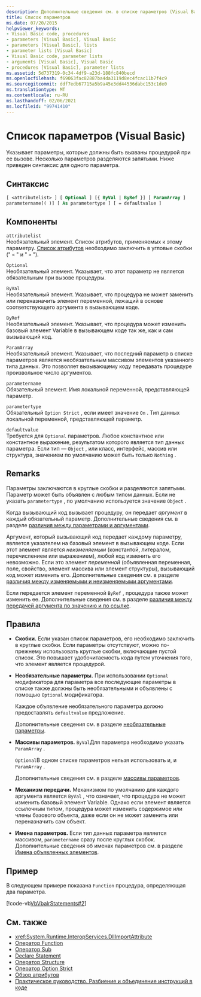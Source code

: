 ```yaml
---
description: Дополнительные сведения см. в списке параметров (Visual Basic)
title: Список параметров
ms.date: 07/20/2015
helpviewer_keywords:
- Visual Basic code, procedures
- parameters [Visual Basic], Visual Basic
- parameters [Visual Basic], lists
- parameter lists [Visual Basic]
- Visual Basic code, parameter lists
- arguments [Visual Basic], Visual Basic
- procedures [Visual Basic], parameter lists
ms.assetid: 5d737319-0c34-4df9-a23d-188fc840becd
ms.openlocfilehash: f69063fac82887ba4da3119d8ec4fcac11b7f4c9
ms.sourcegitcommit: ddf7edb67715a5b9a45e3dd44536dabc153c1de0
ms.translationtype: MT
ms.contentlocale: ru-RU
ms.lasthandoff: 02/06/2021
ms.locfileid: "99741410"
---
```

# <a name="parameter-list-visual-basic"></a>Список параметров (Visual Basic)

Указывает параметры, которые должны быть вызваны процедурой при ее вызове. Несколько параметров разделяются запятыми. Ниже приведен синтаксис для одного параметра.

## <a name="syntax"></a>Синтаксис

```vb
[ <attributelist> ] [ Optional ] [{ ByVal | ByRef }] [ ParamArray ]
parametername[( )] [ As parametertype ] [ = defaultvalue ]
```

## <a name="parts"></a>Компоненты

`attributelist`  
Необязательный элемент. Список атрибутов, применяемых к этому параметру. [Список атрибутов](attribute-list.md) необходимо заключить в угловые скобки (" `<` " и " `>` ").

`Optional`  
Необязательный элемент. Указывает, что этот параметр не является обязательным при вызове процедуры.

`ByVal`  
Необязательный элемент. Указывает, что процедура не может заменить или переназначить элемент переменной, лежащий в основе соответствующего аргумента в вызывающем коде.

`ByRef`  
Необязательный элемент. Указывает, что процедура может изменить базовый элемент Variable в вызывающем коде так же, как и сам вызывающий код.

`ParamArray`  
Необязательный элемент. Указывает, что последний параметр в списке параметров является необязательным массивом элементов указанного типа данных. Это позволяет вызывающему коду передавать процедуре произвольное число аргументов.

`parametername`  
Обязательный элемент. Имя локальной переменной, представляющей параметр.

`parametertype`  
Обязательный `Option Strict` , если имеет значение `On` . Тип данных локальной переменной, представляющей параметр.

`defaultvalue`  
Требуется для `Optional` параметров. Любое константное или константное выражение, результатом которого является тип данных параметра. Если тип — `Object` , или класс, интерфейс, массив или структура, значением по умолчанию может быть только `Nothing` .

## <a name="remarks"></a>Remarks

Параметры заключаются в круглые скобки и разделяются запятыми. Параметр может быть объявлен с любым типом данных. Если не указать `parametertype` , по умолчанию используется значение `Object` .

Когда вызывающий код вызывает процедуру, он передает *аргумент* в каждый обязательный параметр. Дополнительные сведения см. в разделе [различия между параметрами и аргументами](../../programming-guide/language-features/procedures/differences-between-parameters-and-arguments.md).

Аргумент, который вызывающий код передает каждому параметру, является указателем на базовый элемент в вызывающем коде. Если этот элемент является *неизменяемым* (константой, литералом, перечислением или выражением), любой код изменить его невозможно. Если это элемент *переменной* (объявленная переменная, поле, свойство, элемент массива или элемент структуры), вызывающий код может изменить его. Дополнительные сведения см. в разделе [различия между изменяемыми и неизменяемыми аргументами](../../programming-guide/language-features/procedures/differences-between-modifiable-and-nonmodifiable-arguments.md).

Если передается элемент переменной `ByRef` , процедура также может изменить ее. Дополнительные сведения см. в разделе [различия между передачей аргумента по значению и по ссылке](../../programming-guide/language-features/procedures/differences-between-passing-an-argument-by-value-and-by-reference.md).

## <a name="rules"></a>Правила

- **Скобки.** Если указан список параметров, его необходимо заключить в круглые скобки. Если параметры отсутствуют, можно по-прежнему использовать круглые скобки, включающие пустой список. Это повышает удобочитаемость кода путем уточнения того, что элемент является процедурой.

- **Необязательные параметры.** При использовании `Optional` модификатора для параметра все последующие параметры в списке также должны быть необязательными и объявлены с помощью `Optional` модификатора.

     Каждое объявление необязательного параметра должно предоставлять `defaultvalue` предложение.

     Дополнительные сведения см. в разделе [необязательные параметры](../../programming-guide/language-features/procedures/optional-parameters.md).

- **Массивы параметров.** `ByVal`Для параметра необходимо указать `ParamArray` .

     `Optional`В одном списке параметров нельзя использовать и, и `ParamArray` .

     Дополнительные сведения см. в разделе [массивы параметров](../../programming-guide/language-features/procedures/parameter-arrays.md).

- **Механизм передачи.** Механизмом по умолчанию для каждого аргумента является `ByVal` , что означает, что процедура не может изменить базовый элемент Variable. Однако если элемент является ссылочным типом, процедура может изменить содержимое или члены базового объекта, даже если он не может заменить или переназначить сам объект.

- **Имена параметров.** Если тип данных параметра является массивом, `parametername` сразу после круглых скобок. Дополнительные сведения об именах параметров см. в разделе [Имена объявленных элементов](../../programming-guide/language-features/declared-elements/declared-element-names.md).

## <a name="example"></a>Пример

В следующем примере показана `Function` процедура, определяющая два параметра.

[!code-vb[VbVbalrStatements#2](~/samples/snippets/visualbasic/VS_Snippets_VBCSharp/VbVbalrStatements/VB/Class1.vb#2)]

## <a name="see-also"></a>См. также

- <xref:System.Runtime.InteropServices.DllImportAttribute>
- [Оператор Function](function-statement.md)
- [Оператор Sub](sub-statement.md)
- [Declare Statement](declare-statement.md)
- [Оператор Structure](structure-statement.md)
- [Оператор Option Strict](option-strict-statement.md)
- [Обзор атрибутов](../../programming-guide/concepts/attributes/index.md)
- [Практическое руководство. Разбиение и объединение инструкций в коде](../../programming-guide/program-structure/how-to-break-and-combine-statements-in-code.md)
